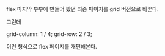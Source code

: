 flex 마지막 부부에 만들어 봤던 최종 페이지를 grid 버전으로 바꾼다.

그런데 		

grid-column: 1 / 4;
grid-row: 2 / 3;

이런 형식으로 flex 페이지를 개편해본다.